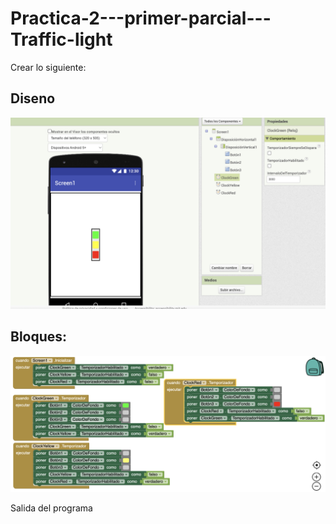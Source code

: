 # Practica-2---primer-parcial---Traffic-light

Crear lo siguiente:

## Diseno
![Diseno](./Diseno.png)

## Bloques: 
![Bloques](./Bloques.png)

Salida del programa


